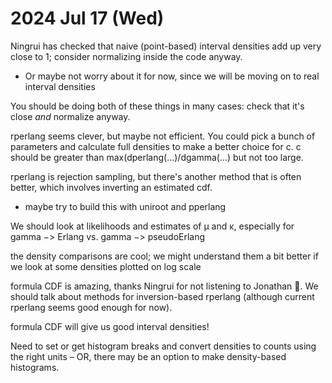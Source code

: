 
2024 Jul 17 (Wed)
=================

Ningrui has checked that naive (point-based) interval densities add up very close to 1; consider normalizing inside the code anyway.
* Or maybe not worry about it for now, since we will be moving on to real interval densities

You should be doing both of these things in many cases: check that it's close _and_ normalize anyway.

rperlang seems clever, but maybe not efficient. You could pick a bunch of parameters and calculate full densities to make a better choice for c.
c should be greater than max(dperlang(...)/dgamma(...) but not too large.

rperlang is rejection sampling, but there's another method that is often better, which involves inverting an estimated cdf.
* maybe try to build this with uniroot and pperlang

We should look at likelihoods and estimates of μ and κ, especially for gamma −> Erlang vs. gamma −> pseudoErlang

the density comparisons are cool; we might understand them a bit better if we look at some densities plotted on log scale

formula CDF is amazing, thanks Ningrui for not listening to Jonathan 🙂. We should talk about methods for inversion-based rperlang (although current rperlang seems good enough for now).

formula CDF will give us good interval densities!

Need to set or get histogram breaks and convert densities to counts using the right units – OR, there may be an option to make density-based histograms.
